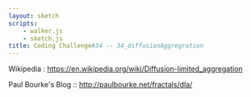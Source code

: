 ```yaml
---
layout: sketch
scripts:
    - walker.js
    - sketch.js
title: Coding Challenge#34 -- 34_diffusionAggregration
---
```


Wikipedia : <https://en.wikipedia.org/wiki/Diffusion-limited_aggregation>   

Paul Bourke's Blog :: <http://paulbourke.net/fractals/dla/>

